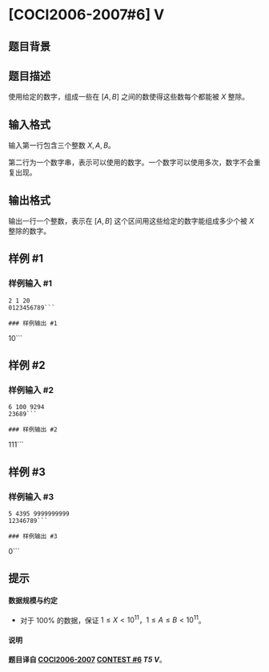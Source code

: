 # [COCI2006-2007#6] V

## 题目背景



## 题目描述

使用给定的数字，组成一些在 $[A,B]$ 之间的数使得这些数每个都能被 $X$ 整除。

## 输入格式

输入第一行包含三个整数 $X,A,B$。

第二行为一个数字串，表示可以使用的数字。一个数字可以使用多次，数字不会重复出现。

## 输出格式

输出一行一个整数，表示在 $[A,B]$ 这个区间用这些给定的数字能组成多少个被 $X$ 整除的数字。

## 样例 #1

### 样例输入 #1
```
2 1 20
0123456789```

### 样例输出 #1

```
10```

## 样例 #2

### 样例输入 #2
```
6 100 9294
23689```

### 样例输出 #2

```
111```

## 样例 #3

### 样例输入 #3
```
5 4395 9999999999
12346789```

### 样例输出 #3

```
0```

## 提示

#### 数据规模与约定

- 对于 $100\%$ 的数据，保证 $1\le X\lt 10^{11}$，$1\le A\le B\lt 10^{11}$。
#### 说明

**题目译自 [COCI2006-2007](https://hsin.hr/coci/archive/2006_2007/) [CONTEST #6](https://hsin.hr/coci/archive/2006_2007/contest6_tasks.pdf) *T5 V***。
